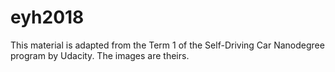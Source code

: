 # eyh2018

This material is adapted from the Term 1 of the Self-Driving Car Nanodegree program by Udacity. The images are theirs.
